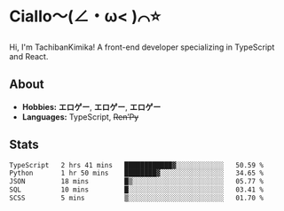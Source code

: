 # Ciallo～(∠・ω< )⌒⭐️

Hi, I'm TachibanKimika! A front-end developer specializing in TypeScript and React.

## About
- **Hobbies:** **エロゲー**, **エロゲー**, **エロゲー**
- **Languages:** TypeScript, ~~Ren’Py~~

## Stats
<!--START_SECTION:waka-->

```txt
TypeScript   2 hrs 41 mins   ████████████▓░░░░░░░░░░░░   50.59 %
Python       1 hr 50 mins    ████████▓░░░░░░░░░░░░░░░░   34.65 %
JSON         18 mins         █▒░░░░░░░░░░░░░░░░░░░░░░░   05.77 %
SQL          10 mins         █░░░░░░░░░░░░░░░░░░░░░░░░   03.41 %
SCSS         5 mins          ▒░░░░░░░░░░░░░░░░░░░░░░░░   01.70 %
```

<!--END_SECTION:waka-->

<!-- ![Metrics](https://metrics.lecoq.io/TachibanaKimika?template=classic&base.activity=0&base.community=0&base.repositories=0&languages=1&isocalendar=1&isocalendar.duration=half-year&languages.limit=8&languages.sections=most-used&languages.colors=github&languages.threshold=0%25&languages.indepth=false&languages.recent.load=300&languages.recent.days=14&config.timezone=Asia%2FShanghai)
 -->
